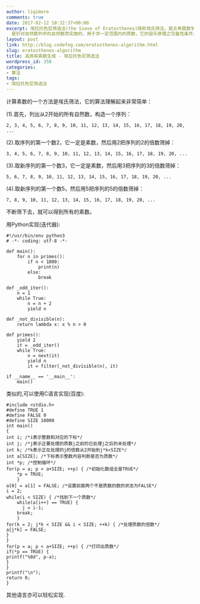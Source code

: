 ```yaml
---
author: liqimore
comments: true
date: 2017-02-12 18:32:37+00:00
excerpt: 埃拉托色尼筛选法(the Sieve of Eratosthenes)简称埃氏筛法，是古希腊数学家埃拉托色尼(Eratosthenes 274B.C.～194B.C.)提出的一种筛选法。
  是针对自然数列中的自然数而实施的，用于求一定范围内的质数，它的容斥原理之完备性条件是p=H~。
layout: post
link: http://blog.codefog.com/eratosthenes-algorithm.html
slug: eratosthenes-algorithm
title: 高效率素数生成 - 埃拉托色尼筛选法
wordpress_id: 350
categories:
- 算法
tags:
- 埃拉托色尼筛选法
---
```


计算素数的一个方法是埃氏筛法，它的算法理解起来非常简单：

(1).首先，列出从2开始的所有自然数，构造一个序列：

    
    2, 3, 4, 5, 6, 7, 8, 9, 10, 11, 12, 13, 14, 15, 16, 17, 18, 19, 20, ...


(2).取序列的第一个数2，它一定是素数，然后用2把序列的2的倍数筛掉：

    
    3, 4, 5, 6, 7, 8, 9, 10, 11, 12, 13, 14, 15, 16, 17, 18, 19, 20, ...


(3).取新序列的第一个数3，它一定是素数，然后用3把序列的3的倍数筛掉：

    
    5, 6, 7, 8, 9, 10, 11, 12, 13, 14, 15, 16, 17, 18, 19, 20, ...


(4).取新序列的第一个数5，然后用5把序列的5的倍数筛掉：

    
    7, 8, 9, 10, 11, 12, 13, 14, 15, 16, 17, 18, 19, 20, ...


不断筛下去，就可以得到所有的素数。

用Python实现(迭代器):

    
    #!/usr/bin/env python3
    # -*- coding: utf-8 -*-
    
    def main():
        for n in primes():
            if n < 1000:
                print(n)
            else:
                break
    
    def _odd_iter():
        n = 1
        while True:
            n = n + 2
            yield n
    
    def _not_divisible(n):
        return lambda x: x % n > 0
    
    def primes():
        yield 2
        it = _odd_iter()
        while True:
            n = next(it)
            yield n
            it = filter(_not_divisible(n), it)
    
    if __name__ == '__main__':
        main()


类似的,可以使用C语言实现(百度):

    
    #include <stdio.h>
    #define TRUE 1
    #define FALSE 0
    #define SIZE 10000
    int main()
    {
    int i; /*i表示整数和对应的下标*/
    int j; /*j表示正要处理的质数j之前的已处理j之后的未处理*/
    int k; /*k表示正在处理的j的倍数从2开始到j*k<SIZE*/
    int a[SIZE]; /*下标表示整数内容判断是否为质数*/
    int *p; /*控制循环*/
    for(p = a; p < a+SIZE; ++p) { /*初始化数组全是TRUE*/
        *p = TRUE;
        }
    a[0] = a[1] = FALSE; /*设置前面两个不是质数的数的状态为FALSE*/
    i = 2;
    while(i < SIZE) { /*找到下一个质数*/
        while(a[i++] == TRUE) {
          j = i-1;
        break;
        }
    for(k = 2; j*k < SIZE && i < SIZE; ++k) { /*处理质数的倍数*/
    a[j*k] = FALSE;
    }
    }
    for(p = a; p < a+SIZE; ++p) { /*打印出质数*/
    if(*p == TRUE) {
    printf("%8d", p-a);
    }
    }
    printf("\n");
    return 0;
    }


其他语言亦可以轻松实现.
